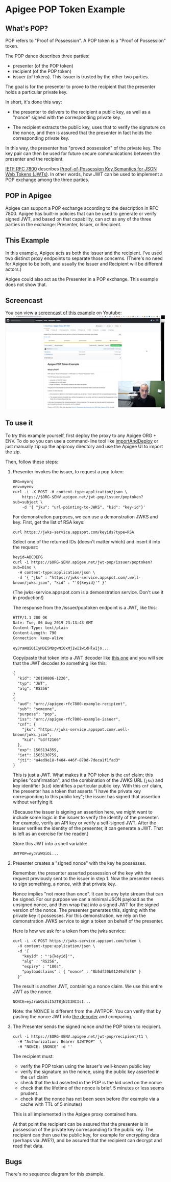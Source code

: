 # Apigee POP Token Example

## What's POP?

POP refers to "Proof of Possession". A POP token is a "Proof of Possession"
token.

The POP dance describes three parties:
- presenter (of the POP token)
- recipient (of the POP token)
- issuer (of tokens). This issuer is trusted by the other two parties.

The goal is for the presenter to prove to the recipient that the presenter holds
a particular private key.

In short, it's done this way:

- the presenter to delivers to the recipient a public key, as well as a "nonce"
  signed with the corresponding private key.

- The recipient extracts the public key, uses that to verify the signature on the nonce, and
  then is assured that the presenter in fact holds the corresponding private
  key.

In this way, the presenter has "proved possession" of the private key.
The key pair can then be used for future secure communications between the
presenter and the recipient.

[IETF RFC 7800](https://tools.ietf.org/html/rfc7800) describes [Proof-of-Possession Key
Semantics for JSON Web Tokens (JWTs)](https://tools.ietf.org/html/rfc7800).
In other words, how JWT can be used to implement a POP exchange among the three parties.


## POP in Apigee

Apigee can support a POP exchange according to the description in
RFC 7800. Apigee has built-in policies that can be used to generate or verify
signed JWT, and based on that capability, can act as any of the three parties in
the exchange: Presenter, Issuer, or Recipient.

## This Example

In this example, Apigee acts as both the issuer and the
recipient. I've used two distinct proxy endpoints to separate those
concerns. (There's no need for Apigee to be both, and usually the Issuer and
Recipient will be different actors.)

Apigee could also act as the Presenter in a POP exchange. This example does not show that.

## Screencast

You can view a [screencast of this
example](https://youtu.be/XtlHv_-l9qg) on Youtube:
[![image](./img/screenshot-20191205-160016.png)](https://youtu.be/XtlHv_-l9qg)


## To use it

To try this example yourself, first deploy the proxy to any Apigee ORG + ENV.
To do so you can use a command-line tool like [importAndDeploy](https://github.com/DinoChiesa/apigee-edge-js/blob/master/examples/importAndDeploy.js) or just
manually zip up the apiproxy directory and use the Apigee UI to import the zip.

Then, follow these steps:

1. Presenter invokes the issuer, to request a pop token:

   ```
   ORG=myorg
   env=myenv
   curl -i -X POST -H content-type:application/json \
       https://$ORG-$ENV.apigee.net/jwt-pop/issuer/poptoken?sub=subject \
       -d '{ "jku": "url-pointing-to-JWKS", "kid": "key-id"}'
   ```

   For demonstration purposes, we can use a demonstration JWKS and key. First,
   get the list of RSA keys:

   ```
   curl https://jwks-service.appspot.com/keyids?type=RSA

   ```
   Select one of the returned IDs (doesn't matter which) and insert it into the
   request:

   ```
   keyid=ABCDEFG
   curl -i https://$ORG-$ENV.apigee.net/jwt-pop/issuer/poptoken?sub=Dino \
     -H content-type:application/json \
     -d '{ "jku" : "https://jwks-service.appspot.com/.well-known/jwks.json", "kid" : "'${keyid}'" }'
   ```

   (The jwks-service.appspot.com is a demonstration service. Don't use it in production!)

   The response from the /issuer/poptoken endpoint is a JWT, like this:
   ```
   HTTP/1.1 200 OK
   Date: Tue, 06 Aug 2019 23:13:43 GMT
   Content-Type: text/plain
   Content-Length: 790
   Connection: keep-alive

   eyJraWQiOiIyMDE5MDgwNi0xMjIwIiwidHlwIjo...
   ```

   Copy/paste that token into a JWT decoder like [this
   one](https://dinochiesa.github.io/jwt/) and you will see that
   the JWT decodes to something like this:
   ```
   {
     "kid": "20190806-1220",
     "typ": "JWT",
     "alg": "RS256"
   }
   {
     "aud": "urn://apigee-rfc7800-example-recipient",
     "sub": "someone",
     "purpose": "pop",
     "iss": "urn://apigee-rfc7800-example-issuer",
     "cnf": {
       "jku": "https://jwks-service.appspot.com/.well-known/jwks.json",
       "kid": "b3ff2166"
     },
     "exp": 1565134359,
     "iat": 1565130759,
     "jti": "a4ed9e18-f404-446f-879d-7deca1f1fad3"
   }
   ```

   This is just a JWT. What makes it a POP token is the `cnf` claim; this
   implies "confirmation", and the combination of the JWKS URL (`jku`) and key
   identifier (`kid`) identifies a particular public key. With this `cnf` claim,
   the presenter has a token that asserts "I have the private key corresponding
   to this public key"; the issuer has signed that assertion without verifying
   it.

   (Because the issuer is signing an assertion here, we might want to include
   some logic in the issuer to verify the identify of the presenter.  For
   example, verify an API key or verify a self-signed JWT. After the issuer
   verifies the identity of the presenter, it can
   generate a JWT. That is left as an exercise for the reader.)

   Store this JWT into a shell variable:
   ```
   JWTPOP=eyJraWQiOi...
   ```

2. Presenter creates a "signed nonce" with the key he possesses.

   Remember, the presenter asserted possession of the key with the request
   previously sent to the issuer in step 1. Now the presenter needs to sign
   something, a nonce, with that private key.

   Nonce implies "not more than once". It can be any byte stream that can be
   signed. For our purpose we can a minimal JSON payload as the unsigned nonce,
   and then wrap that into a signed JWT for the signed version of the nonce.
   The presenter generates this, signing with the private key it possesses. For
   this demonstration, we rely on the demonstration JWKS service to sign a token
   on behalf of the presenter.

   Here is how we ask for a token from the jwks service:
   ```
   curl -i -X POST https://jwks-service.appspot.com/token \
     -H content-type:application/json \
     -d '{
       "keyid" : "'${keyid}'",
       "alg" : "RS256",
       "expiry" : "180s",
       "payloadclaims" : { "nonce" : "8b5df20b01249df6f6" }
     }'
   ```
   The result is another JWT, containing a nonce claim. We use this entire JWT as the nonce.

   ```
   NONCE=eyJraWQiOiI5ZTBjN2I3NCIsI...
   ```

   Note: the NONCE is different from the JWTPOP.  You can verify that by pasting
   the nonce JWT into [the decoder](https://dinochiesa.github.io/jwt/) and
   comparing.

3. The Presenter sends the signed nonce _and_ the POP token to recipient.

   ```
   curl -i https://$ORG-$ENV.apigee.net/jwt-pop/recipient/t1 \
     -H "Authorization: Bearer $JWTPOP"  \
     -H "NONCE: $NONCE" -d ''
   ```

   The recipient must:
     - verify the POP token using the issuer's well-known public key
     - verify the signature on the nonce, using the public key asserted in the `cnf` claim
     - check that the kid asserted in the POP is the kid used on the nonce
     - check that the lifetime of the nonce is brief. 5 minutes or
       less seems prudent.
     - check that the nonce has not been seen before (for example via a cache
       with TTL of 5 minutes)

   This is all implemented in the Apigee proxy contained here.

   At that point the recipient can be assured that the presenter is in
   possession of the private key corresponding to the public key.  The recipient
   can then use the public key, for example for encrypting data (perhaps via
   JWE?), and be assured that the recipient can decrypt and read that data.

## Bugs

There's no sequence diagram for this example.
